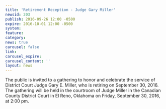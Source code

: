 ```yaml
---
title: 'Retirement Reception - Judge Gary Miller'
newsid: 203
publish: 2016-09-26 12:00 -0500
expire: 2016-10-01 12:00 -0500
system: 
feature: 
category: 
news: true
carousel: false
link: 
carousel_expire: 
carousel_content: ''
layout: news
---
```

<p>The public is invited to a gathering to honor and celebrate the service of District Court Judge Gary E. Miller, who is retiring on September 30, 2016.  The gathering will be held in the courtroom of Judge Miller in the Canadian County District Court in El Reno, Oklahoma on Friday, September 30, 2016, at 2:00 pm.</p>